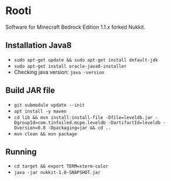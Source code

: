 # Rooti
Software for Minecraft Bedrock Edition 1.1.x forked Nukkit.

Installation Java8
-------------
- `sudo apt-get update && sudo apt-get install default-jdk`
- `sudo apt-get install oracle-java8-installer`
- Checking java version: `java -version`

Build JAR file
-------------
- `git submodule update --init`
- `apt install -y maven`
- `cd lib && mvn install:install-file -Dfile=leveldb.jar -DgroupId=com.tinfoiled.mcpe.leveldb -DartifactId=leveldb -Dversion=0.8 -Dpackaging=jar && cd ..`
- `mvn clean && mvn package`

Running
-------------
- `cd target && export TERM=xterm-color`
- `java -jar nukkit-1.0-SNAPSHOT.jar`
